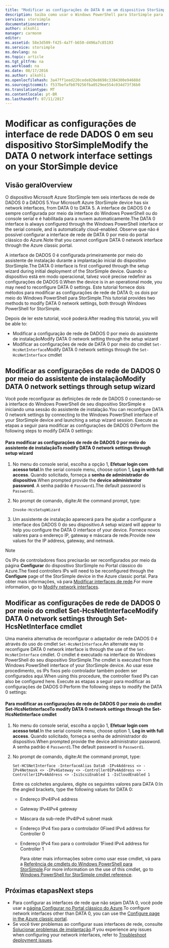 ```yaml
---
title: "Modificar as configurações de DATA 0 em um dispositivo StorSimple | Microsoft Docs"
description: Saiba como usar o Windows PowerShell para StorSimple para reconfigurar a interface de rede DATA 0 em seu dispositivo StorSimple.
services: storsimple
documentationcenter: 
author: alkohli
manager: carmonm
editor: 
ms.assetid: 58e3d509-f425-4a7f-b650-d496a7c85193
ms.service: storsimple
ms.devlang: na
ms.topic: article
ms.tgt_pltfrm: na
ms.workload: na
ms.date: 08/17/2016
ms.author: alkohli
ms.openlocfilehash: 3a47ff1eed220cede820e8698c3384300e94688d
ms.sourcegitcommit: f537befafb079256fba0529ee554c034d73f36b0
ms.translationtype: MT
ms.contentlocale: pt-BR
ms.lasthandoff: 07/11/2017
---
```

# <a name="modify-the-data-0-network-interface-settings-on-your-storsimple-device"></a><span data-ttu-id="65a14-103">Modificar as configurações de interface de rede DADOS 0 em seu dispositivo StorSimple</span><span class="sxs-lookup"><span data-stu-id="65a14-103">Modify the DATA 0 network interface settings on your StorSimple device</span></span>
## <a name="overview"></a><span data-ttu-id="65a14-104">Visão geral</span><span class="sxs-lookup"><span data-stu-id="65a14-104">Overview</span></span>
<span data-ttu-id="65a14-105">O dispositivo Microsoft Azure StorSimple tem seis interfaces de rede de DADOS 0 a DADOS 5.</span><span class="sxs-lookup"><span data-stu-id="65a14-105">Your Microsoft Azure StorSimple device has six network interfaces, from DATA 0 to DATA 5.</span></span> <span data-ttu-id="65a14-106">A interface de DADOS 0 é sempre configurada por meio da interface do Windows PowerShell ou do console serial e é habilitada para a nuvem automaticamente.</span><span class="sxs-lookup"><span data-stu-id="65a14-106">The DATA 0 interface is always configured through the Windows PowerShell interface or the serial console, and is automatically cloud-enabled.</span></span> <span data-ttu-id="65a14-107">Observe que não é possível configurar a interface de rede de DATA 0 por meio do portal clássico do Azure.</span><span class="sxs-lookup"><span data-stu-id="65a14-107">Note that you cannot configure DATA 0 network interface through the Azure classic portal.</span></span> 

<span data-ttu-id="65a14-108">A interface de DADOS 0 é configurada primeiramente por meio do assistente de instalação durante a implantação inicial do dispositivo StorSimple.</span><span class="sxs-lookup"><span data-stu-id="65a14-108">The DATA 0 interface is first configured through the setup wizard during initial deployment of the StorSimple device.</span></span> <span data-ttu-id="65a14-109">Quando o dispositivo está em modo operacional, talvez você precise redefinir as configurações de DADOS 0.</span><span class="sxs-lookup"><span data-stu-id="65a14-109">When the device is in an operational mode, you may need to reconfigure DATA 0 settings.</span></span> <span data-ttu-id="65a14-110">Este tutorial fornece dois métodos para modificar as configurações de rede de DATA 0; os dois por meio do Windows PowerShell para StorSimple.</span><span class="sxs-lookup"><span data-stu-id="65a14-110">This tutorial provides two methods to modify DATA 0 network settings, both through Windows PowerShell for StorSimple.</span></span>

<span data-ttu-id="65a14-111">Depois de ler este tutorial, você poderá:</span><span class="sxs-lookup"><span data-stu-id="65a14-111">After reading this tutorial, you will be able to:</span></span>

* <span data-ttu-id="65a14-112">Modificar a configuração de rede de DADOS 0 por meio do assistente de instalação</span><span class="sxs-lookup"><span data-stu-id="65a14-112">Modify DATA 0 network setting through the setup wizard</span></span>
* <span data-ttu-id="65a14-113">Modificar as configurações de rede de DATA 0 por meio do cmdlet `Set-HcsNetInterface`</span><span class="sxs-lookup"><span data-stu-id="65a14-113">Modify DATA 0 network settings through the `Set-HcsNetInterface` cmdlet</span></span>

## <a name="modify-data-0-network-settings-through-setup-wizard"></a><span data-ttu-id="65a14-114">Modificar as configurações de rede de DADOS 0 por meio do assistente de instalação</span><span class="sxs-lookup"><span data-stu-id="65a14-114">Modify DATA 0 network settings through setup wizard</span></span>
<span data-ttu-id="65a14-115">Você pode reconfigurar as definições de rede de DADOS 0 conectando-se à interface do Windows PowerShell de seu dispositivo StorSimple e iniciando uma sessão do assistente de instalação.</span><span class="sxs-lookup"><span data-stu-id="65a14-115">You can reconfigure DATA 0 network settings by connecting to the Windows PowerShell interface of your StorSimple device and launching a setup wizard session.</span></span> <span data-ttu-id="65a14-116">Execute as etapas a seguir para modificar as configurações de DADOS 0:</span><span class="sxs-lookup"><span data-stu-id="65a14-116">Perform the following steps to modify DATA 0 settings:</span></span>

#### <a name="to-modify-data-0-network-settings-through-setup-wizard"></a><span data-ttu-id="65a14-117">Para modificar as configurações de rede de DADOS 0 por meio do assistente de instalação</span><span class="sxs-lookup"><span data-stu-id="65a14-117">To modify DATA 0 network settings through setup wizard</span></span>
1. <span data-ttu-id="65a14-118">No menu do console serial, escolha a opção 1, **Efetuar login com acesso total**.</span><span class="sxs-lookup"><span data-stu-id="65a14-118">In the serial console menu, choose option 1, **Log in with full access**.</span></span> <span data-ttu-id="65a14-119">Quando solicitado, forneça a **senha de administrador do dispositivo**.</span><span class="sxs-lookup"><span data-stu-id="65a14-119">When prompted provide the **device administrator password**.</span></span> <span data-ttu-id="65a14-120">A senha padrão é `Password1`.</span><span class="sxs-lookup"><span data-stu-id="65a14-120">The default password is `Password1`.</span></span>
2. <span data-ttu-id="65a14-121">No prompt de comando, digite:</span><span class="sxs-lookup"><span data-stu-id="65a14-121">At the command prompt, type:</span></span>
   
    `Invoke-HcsSetupWizard`
3. <span data-ttu-id="65a14-122">Um assistente de instalação aparecerá para lhe ajudar a configurar a interface dos DADOS 0 do seu dispositivo.</span><span class="sxs-lookup"><span data-stu-id="65a14-122">A setup wizard will appear to help you configure the DATA 0 interface of your device.</span></span> <span data-ttu-id="65a14-123">Fornece novos valores para o endereço IP, gateway e máscara de rede.</span><span class="sxs-lookup"><span data-stu-id="65a14-123">Provide new values for the IP address, gateway, and netmask.</span></span>

> [!NOTE]
> <span data-ttu-id="65a14-124">Os IPs de controladores fixos precisarão ser reconfigurados por meio da página **Configurar** do dispositivo StorSimple no Portal clássico do Azure.</span><span class="sxs-lookup"><span data-stu-id="65a14-124">The fixed controllers IPs will need to be reconfigured through the **Configure** page of the StorSimple device in the Azure classic portal.</span></span> <span data-ttu-id="65a14-125">Para obter mais informações, vá para [Modificar interfaces de rede](storsimple-modify-device-config.md#modify-network-interfaces).</span><span class="sxs-lookup"><span data-stu-id="65a14-125">For more information, go to [Modify network interfaces](storsimple-modify-device-config.md#modify-network-interfaces).</span></span>
> 
> 

## <a name="modify-data-0-network-settings-through-set-hcsnetinterface-cmdlet"></a><span data-ttu-id="65a14-126">Modificar as configurações de rede de DADOS 0 por meio do cmdlet Set-HcsNetInterface</span><span class="sxs-lookup"><span data-stu-id="65a14-126">Modify DATA 0 network settings through Set-HcsNetInterface cmdlet</span></span>
<span data-ttu-id="65a14-127">Uma maneira alternativa de reconfigurar o adaptador de rede DADOS 0 é através do uso do cmdlet `Set-HcsNetInterface`.</span><span class="sxs-lookup"><span data-stu-id="65a14-127">An alternate way to reconfigure DATA 0 network interface is through the use of  the `Set-HcsNetInterface` cmdlet.</span></span> <span data-ttu-id="65a14-128">O cmdlet é executado na interface do Windows PowerShell do seu dispositivo StorSimple.</span><span class="sxs-lookup"><span data-stu-id="65a14-128">The cmdlet is executed from the Windows PowerShell interface of your StorSimple device.</span></span> <span data-ttu-id="65a14-129">Ao usar esse procedimento, os IPs fixos pelo controlador também podem ser configurados aqui.</span><span class="sxs-lookup"><span data-stu-id="65a14-129">When using this procedure, the controller fixed IPs can also be configured here.</span></span> <span data-ttu-id="65a14-130">Execute as etapas a seguir para modificar as configurações de DADOS 0:</span><span class="sxs-lookup"><span data-stu-id="65a14-130">Perform the following steps to modify the DATA 0 settings:</span></span> 

#### <a name="to-modify-data-0-network-settings-through-the-set-hcsnetinterface-cmdlet"></a><span data-ttu-id="65a14-131">Para modificar as configurações de rede de DADOS 0 por meio do cmdlet Set-HcsNetInterface</span><span class="sxs-lookup"><span data-stu-id="65a14-131">To modify DATA 0 network settings through the Set-HcsNetInterface cmdlet</span></span>
1. <span data-ttu-id="65a14-132">No menu do console serial, escolha a opção 1, **Efetuar login com acesso total**.</span><span class="sxs-lookup"><span data-stu-id="65a14-132">In the serial console menu, choose option 1, **Log in with full access**.</span></span> <span data-ttu-id="65a14-133">Quando solicitado, forneça a senha de administrador do dispositivo.</span><span class="sxs-lookup"><span data-stu-id="65a14-133">When prompted provide the device administrator password.</span></span> <span data-ttu-id="65a14-134">A senha padrão é `Password1`.</span><span class="sxs-lookup"><span data-stu-id="65a14-134">The default password is `Password1`.</span></span>
2. <span data-ttu-id="65a14-135">No prompt de comando, digite:</span><span class="sxs-lookup"><span data-stu-id="65a14-135">At the command prompt, type:</span></span>
   
    `Set-HCSNetInterface -InterfaceAlias Data0 -IPv4Address <> -IPv4Netmask <> -IPv4Gateway <> -Controller0IPv4Address <> -Controller1IPv4Address <> -IsiScsiEnabled 1 -IsCloudEnabled 1`
   
    <span data-ttu-id="65a14-136">Entre os colchetes angulares, digite os seguintes valores para DATA 0:</span><span class="sxs-lookup"><span data-stu-id="65a14-136">In the angled brackets, type the following values for DATA 0:</span></span>
   
   * <span data-ttu-id="65a14-137">Endereço IPv4</span><span class="sxs-lookup"><span data-stu-id="65a14-137">IPv4 address</span></span>
   * <span data-ttu-id="65a14-138">Gateway IPv4</span><span class="sxs-lookup"><span data-stu-id="65a14-138">IPv4 gateway</span></span>
   * <span data-ttu-id="65a14-139">Máscara da sub-rede IPv4</span><span class="sxs-lookup"><span data-stu-id="65a14-139">IPv4 subnet mask</span></span>
   * <span data-ttu-id="65a14-140">Endereço IPv4 fixo para o controlador 0</span><span class="sxs-lookup"><span data-stu-id="65a14-140">Fixed IPv4 address for Controller 0</span></span>
   * <span data-ttu-id="65a14-141">Endereço IPv4 fixo para o controlador 1</span><span class="sxs-lookup"><span data-stu-id="65a14-141">Fixed IPv4 address for Controller 1</span></span>
     
     <span data-ttu-id="65a14-142">Para obter mais informações sobre como usar esse cmdlet, vá para a [Referência de cmdlets do Windows PowerShell para StorSimple](https://technet.microsoft.com/library/dn688161.aspx).</span><span class="sxs-lookup"><span data-stu-id="65a14-142">For more information on the use of this cmdlet, go to [Windows PowerShell for StorSimple cmdlet reference](https://technet.microsoft.com/library/dn688161.aspx).</span></span>

## <a name="next-steps"></a><span data-ttu-id="65a14-143">Próximas etapas</span><span class="sxs-lookup"><span data-stu-id="65a14-143">Next steps</span></span>
* <span data-ttu-id="65a14-144">Para configurar as interfaces de rede que não sejam DATA 0, você pode usar a [página Configurar no Portal clássico do Azure](storsimple-modify-device-config.md).</span><span class="sxs-lookup"><span data-stu-id="65a14-144">To configure network interfaces other than DATA 0, you can use the [Configure page in the Azure classic portal](storsimple-modify-device-config.md).</span></span> 
* <span data-ttu-id="65a14-145">Se você tiver problemas ao configurar suas interfaces de rede, consulte [Solucionar problemas de implantação](storsimple-troubleshoot-deployment.md).</span><span class="sxs-lookup"><span data-stu-id="65a14-145">If you experience any issues when configuring your network interfaces, refer to [Troubleshoot deployment issues](storsimple-troubleshoot-deployment.md).</span></span>

